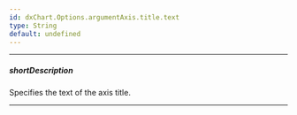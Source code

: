 ```yaml
---
id: dxChart.Options.argumentAxis.title.text
type: String
default: undefined
---
```

---
##### shortDescription
Specifies the text of the axis title.

---
